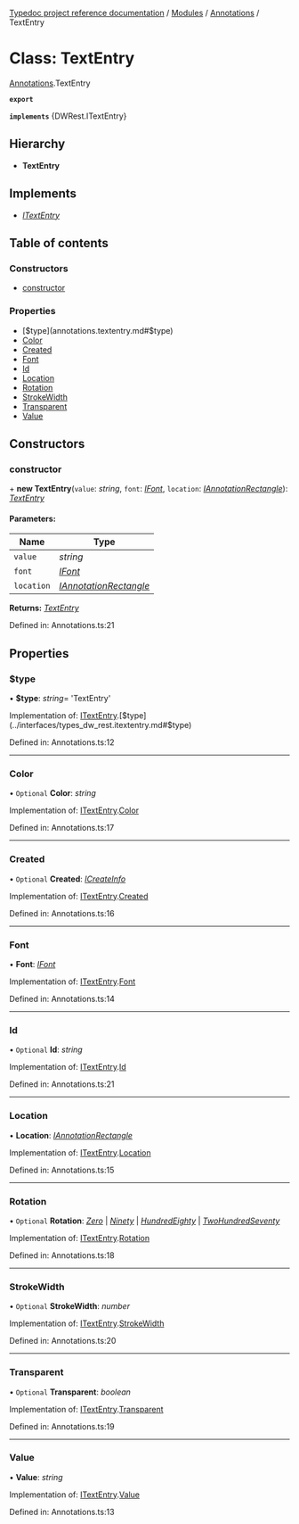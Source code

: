 [Typedoc project reference documentation](../README.md) / [Modules](../modules.md) / [Annotations](../modules/annotations.md) / TextEntry

# Class: TextEntry

[Annotations](../modules/annotations.md).TextEntry

**`export`** 

**`implements`** {DWRest.ITextEntry}

## Hierarchy

* **TextEntry**

## Implements

* [*ITextEntry*](../interfaces/types_dw_rest.itextentry.md)

## Table of contents

### Constructors

- [constructor](annotations.textentry.md#constructor)

### Properties

- [$type](annotations.textentry.md#$type)
- [Color](annotations.textentry.md#color)
- [Created](annotations.textentry.md#created)
- [Font](annotations.textentry.md#font)
- [Id](annotations.textentry.md#id)
- [Location](annotations.textentry.md#location)
- [Rotation](annotations.textentry.md#rotation)
- [StrokeWidth](annotations.textentry.md#strokewidth)
- [Transparent](annotations.textentry.md#transparent)
- [Value](annotations.textentry.md#value)

## Constructors

### constructor

\+ **new TextEntry**(`value`: *string*, `font`: [*IFont*](../interfaces/types_dw_rest.ifont.md), `location`: [*IAnnotationRectangle*](../interfaces/types_dw_rest.iannotationrectangle.md)): [*TextEntry*](annotations.textentry.md)

#### Parameters:

Name | Type |
------ | ------ |
`value` | *string* |
`font` | [*IFont*](../interfaces/types_dw_rest.ifont.md) |
`location` | [*IAnnotationRectangle*](../interfaces/types_dw_rest.iannotationrectangle.md) |

**Returns:** [*TextEntry*](annotations.textentry.md)

Defined in: Annotations.ts:21

## Properties

### $type

• **$type**: *string*= 'TextEntry'

Implementation of: [ITextEntry](../interfaces/types_dw_rest.itextentry.md).[$type](../interfaces/types_dw_rest.itextentry.md#$type)

Defined in: Annotations.ts:12

___

### Color

• `Optional` **Color**: *string*

Implementation of: [ITextEntry](../interfaces/types_dw_rest.itextentry.md).[Color](../interfaces/types_dw_rest.itextentry.md#color)

Defined in: Annotations.ts:17

___

### Created

• `Optional` **Created**: [*ICreateInfo*](../interfaces/types_dw_rest.icreateinfo.md)

Implementation of: [ITextEntry](../interfaces/types_dw_rest.itextentry.md).[Created](../interfaces/types_dw_rest.itextentry.md#created)

Defined in: Annotations.ts:16

___

### Font

• **Font**: [*IFont*](../interfaces/types_dw_rest.ifont.md)

Implementation of: [ITextEntry](../interfaces/types_dw_rest.itextentry.md).[Font](../interfaces/types_dw_rest.itextentry.md#font)

Defined in: Annotations.ts:14

___

### Id

• `Optional` **Id**: *string*

Implementation of: [ITextEntry](../interfaces/types_dw_rest.itextentry.md).[Id](../interfaces/types_dw_rest.itextentry.md#id)

Defined in: Annotations.ts:21

___

### Location

• **Location**: [*IAnnotationRectangle*](../interfaces/types_dw_rest.iannotationrectangle.md)

Implementation of: [ITextEntry](../interfaces/types_dw_rest.itextentry.md).[Location](../interfaces/types_dw_rest.itextentry.md#location)

Defined in: Annotations.ts:15

___

### Rotation

• `Optional` **Rotation**: [*Zero*](../enums/types_dw_rest.rotation.md#zero) \| [*Ninety*](../enums/types_dw_rest.rotation.md#ninety) \| [*HundredEighty*](../enums/types_dw_rest.rotation.md#hundredeighty) \| [*TwoHundredSeventy*](../enums/types_dw_rest.rotation.md#twohundredseventy)

Implementation of: [ITextEntry](../interfaces/types_dw_rest.itextentry.md).[Rotation](../interfaces/types_dw_rest.itextentry.md#rotation)

Defined in: Annotations.ts:18

___

### StrokeWidth

• `Optional` **StrokeWidth**: *number*

Implementation of: [ITextEntry](../interfaces/types_dw_rest.itextentry.md).[StrokeWidth](../interfaces/types_dw_rest.itextentry.md#strokewidth)

Defined in: Annotations.ts:20

___

### Transparent

• `Optional` **Transparent**: *boolean*

Implementation of: [ITextEntry](../interfaces/types_dw_rest.itextentry.md).[Transparent](../interfaces/types_dw_rest.itextentry.md#transparent)

Defined in: Annotations.ts:19

___

### Value

• **Value**: *string*

Implementation of: [ITextEntry](../interfaces/types_dw_rest.itextentry.md).[Value](../interfaces/types_dw_rest.itextentry.md#value)

Defined in: Annotations.ts:13
